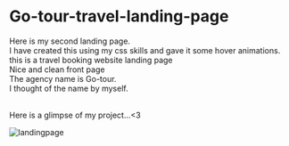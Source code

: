 # Go-tour-travel-landing-page
Here is my second landing page.<br> I have created this using my css skills and gave it some hover animations. <br> this is a travel booking website landing page <br> Nice and clean front page
<br> The agency name is Go-tour. <br> I thought of the name by myself.

<br>
Here is a glimpse of my project...<3
<br>

![landingpage](https://github.com/user-attachments/assets/ed3faf63-333f-4686-8bdd-8d39a642fc16)


